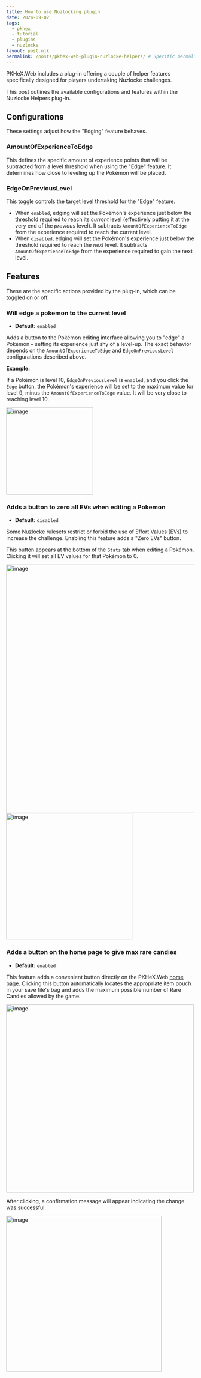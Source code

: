 ```yaml
---
title: How to use Nuzlocking plugin
date: 2024-09-02
tags:
  - pkhex
  - tutorial
  - plugins
  - nuzlocke
layout: post.njk
permalink: /posts/pkhex-web-plugin-nuzlocke-helpers/ # Specific permalink for this post
---
```


PKHeX.Web includes a plug-in offering a couple of helper features specifically designed for players undertaking Nuzlocke challenges.

This post outlines the available configurations and features within the Nuzlocke Helpers plug-in.

## Configurations

These settings adjust how the "Edging" feature behaves.

### AmountOfExperienceToEdge

This defines the specific amount of experience points that will be subtracted from a level threshold when using the "Edge" feature. It determines how close to leveling up the Pokémon will be placed.

### EdgeOnPreviousLevel

This toggle controls the target level threshold for the "Edge" feature.

*   When `enabled`, edging will set the Pokémon's experience just below the threshold required to reach its *current* level (effectively putting it at the very end of the *previous* level). It subtracts `AmountOfExperienceToEdge` from the experience required to reach the current level.
*   When `disabled`, edging will set the Pokémon's experience just below the threshold required to reach the *next* level. It subtracts `AmountOfExperienceToEdge` from the experience required to gain the next level.

## Features

These are the specific actions provided by the plug-in, which can be toggled on or off.

### Will edge a pokemon to the current level

*   **Default:** `enabled`

Adds a button to the Pokémon editing interface allowing you to "edge" a Pokémon – setting its experience just shy of a level-up. The exact behavior depends on the `AmountOfExperienceToEdge` and `EdgeOnPreviousLevel` configurations described above.

**Example:**

If a Pokémon is level 10, `EdgeOnPreviousLevel` is `enabled`, and you click the `Edge` button, the Pokémon's experience will be set to the maximum value for level 9, minus the `AmountOfExperienceToEdge` value. It will be very close to reaching level 10.

<img width="232" alt="image" src="https://github.com/user-attachments/assets/4213a41d-a271-40fd-b517-89b8794c0d5c">

### Adds a button to zero all EVs when editing a Pokemon

*   **Default:** `disabled`

Some Nuzlocke rulesets restrict or forbid the use of Effort Values (EVs) to increase the challenge. Enabling this feature adds a "Zero EVs" button.

This button appears at the bottom of the `Stats` tab when editing a Pokémon. Clicking it will set all EV values for that Pokémon to 0.

<img width="662" alt="image" src="https://github.com/user-attachments/assets/b604e2cb-195c-413b-b92d-d809d73993ce">

<img width="337" alt="image" src="https://github.com/user-attachments/assets/7f417f22-e3ce-4a93-a4d0-143fd5af1d89">

### Adds a button on the home page to give max rare candies

*   **Default:** `enabled`

This feature adds a convenient button directly on the PKHeX.Web [home page](https://pkhex-web.github.io/). Clicking this button automatically locates the appropriate item pouch in your save file's bag and adds the maximum possible number of Rare Candies allowed by the game.

<img width="501" alt="image" src="https://github.com/user-attachments/assets/d18dcae2-2c0f-48d0-b25e-4a60fed7726c">

After clicking, a confirmation message will appear indicating the change was successful.

<img width="415" alt="image" src="https://github.com/user-attachments/assets/b31e9aa4-5619-41fc-8be2-329259373815">
